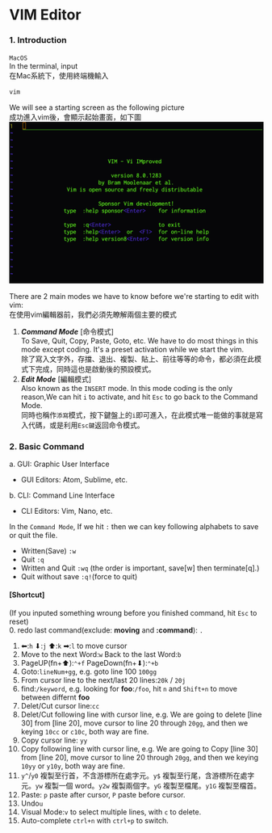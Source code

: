 # VIM Editor   
  
### 1. Introduction  
`MacOS`  
In the terminal, input  
在Mac系統下，使用終端機輸入  
```bash
vim
```
We will see a starting screen as the following picture  
成功進入vim後，會顯示起始畫面，如下圖  
![Starting Screen](pic_01.png)  

There are 2 main modes we have to know before we're starting to edit with vim:  
在使用vim編輯器前，我們必須先瞭解兩個主要的模式  
1. __*Command Mode*__ [命令模式]  
   To Save, Quit, Copy, Paste, Goto, etc. We have to do most things in this mode except coding. It's a preset activation while we start the vim.  
   除了寫入文字外，存擋、退出、複製、貼上、前往等等的命令，都必須在此模式下完成，同時這也是啟動後的預設模式。  
2. __*Edit Mode*__ [編輯模式]  
   Also known as the `INSERT` mode. In this mode coding is the only reason,We can hit `i` to activate, and hit `Esc` to go back to the Command Mode.  
   同時也稱作`添寫`模式，按下鍵盤上的`i`即可進入，在此模式唯一能做的事就是寫入代碼，或是利用`Esc鍵`返回命令模式。  

### 2. Basic Command  

a. GUI: Graphic User Interface  
   + GUI Editors: Atom, Sublime, etc.  
   
b. CLI: Command Line Interface  
   + CLI Editors: Vim, Nano, etc.  

In the `Command Mode`, If we hit `:` then we can key following alphabets to save or quit the file.  
+ Written(Save) `:w`  
+ Quit `:q`  
+ Written and Quit `:wq` (the order is important, save[w] then terminate[q].)  
+ Quit without save `:q!`(force to quit)  
  
#### [Shortcut]  
(If you inputed something wroung before you finished command, hit `Esc` to reset)  
0. redo last command(exclude: __moving__ and __:command__): `.`  
1. ⬅︎:`h` ⬇︎:`j` ⬆︎:`k` ➡︎:`l` to move cursor  
2. Move to the next Word:`w` Back to the last Word:`b`  
3. PageUP(fn+⬆︎):`⌃+f` PageDown(fn+⬇︎):`⌃+b`  
4. Goto:`lineNum+gg`, e.g. goto line 100 `100gg`  
5. From cursor line to the next/last 20 lines:`20k` / `20j`  
6. find:`/keyword`, e.g. looking for __foo__:`/foo`, hit `n` and `Shift+n` to move between differnt __foo__  
7. Delet/Cut cursor line:`cc`
8. Delet/Cut following line with cursor line, e.g. We are going to delete [line 30] from [line 20], move cursor to line 20 through `20gg`, and then we keying `10cc` or `c10c`, both way are fine.  
9. Copy cursor line: `yy`  
10. Copy following line with cursor line, e.g. We are going to Copy [line 30] from [line 20], move cursor to line 20 through `20gg`, and then we keying `10yy` or `y10y`, both way are fine.  
11. `y^`/`y0`  複製至行首，不含游標所在處字元。`y$`  複製至行尾，含游標所在處字元。`yw`  複製一個 word。`y2w` 複製兩個字。`yG`  複製至檔尾。`y1G` 複製至檔首。  
12. Paste: `p` paste after cursor, `P` paste before cursor.  
13. Undo`u`  
14. Visual Mode:`v` to select multiple lines, with `c` to delete.  
15. Auto-complete `ctrl+n` with `ctrl+p` to switch.  

